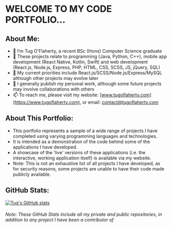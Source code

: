 # WELCOME TO MY CODE PORTFOLIO...
## About Me:
- 👋 I’m Tug O'Flaherty, a recent BSc (Hons) Computer Science graduate
- 👀 These projects relate to programming (Java, Python, C++), mobile app development (React Native, Kotlin, Swift) and web development (React.js, Node.js, Express, PHP, HTML, CSS, SCSS, JS, jQuery, SQL)
- 🌱 My current priorities include React.js/SCSS/Node.js/Express/MySQL although other projects may evolve later
- 💞️ I generally publish my personal work, although some future projects may involve collaborations with others
- 📫 To reach me, please visit my website: [www.tugoflaherty.com](https://www.tugoflaherty.com), or email: [contact@tugoflaherty.com](mailto:contact@tugoflaherty.com)

## About This Portfolio:
- This portfolio represents a sample of a wide range of projects I have completed using varying programming languages and technologies.
- It is intended as a demonstration of the code behind some of the applications I have developed.
- A showcase of the 'live' versions of these applications (i.e. the interactive, working application itself) is available via my website.
- Note: This is not an exhaustive list of all projects I have developed, as for security reasons, some projects are unable to have their code made publicly available.
## GitHub Stats:

[![Tug's GitHub stats](https://thewoe-github-readme-stats.vercel.app/api?username=thewoe)](https://github.com/thewoe/github-readme-stats)

###### Note: These GitHub Stats include all my private and public repositories, in addition to any project I have been a contributor of

<!---
thewoe/thewoe is a ✨ special ✨ repository because its `README.md` (this file) appears on your GitHub profile.
You can click the Preview link to take a look at your changes.
--->
